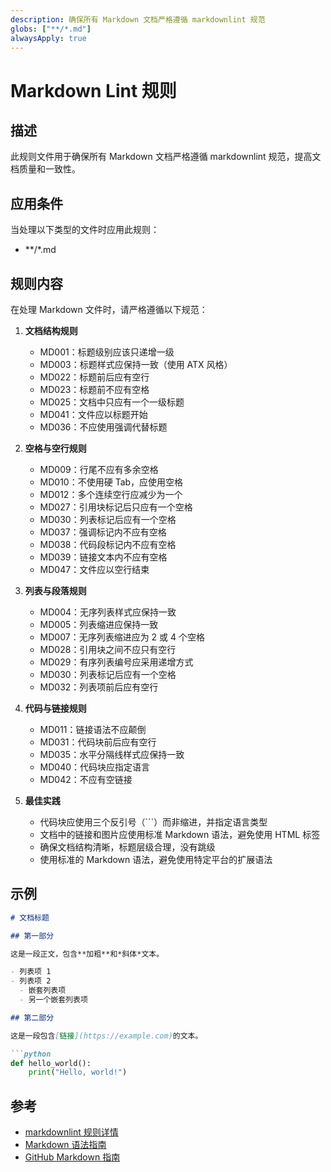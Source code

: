 ```yaml
---
description: 确保所有 Markdown 文档严格遵循 markdownlint 规范
globs: ["**/*.md"]
alwaysApply: true
---
```

# Markdown Lint 规则

## 描述

此规则文件用于确保所有 Markdown 文档严格遵循 markdownlint 规范，提高文档质量和一致性。

## 应用条件

当处理以下类型的文件时应用此规则：

- **/*.md

## 规则内容

在处理 Markdown 文件时，请严格遵循以下规范：

1. **文档结构规则**
   - MD001：标题级别应该只递增一级
   - MD003：标题样式应保持一致（使用 ATX 风格）
   - MD022：标题前后应有空行
   - MD023：标题前不应有空格
   - MD025：文档中只应有一个一级标题
   - MD041：文件应以标题开始
   - MD036：不应使用强调代替标题

2. **空格与空行规则**
   - MD009：行尾不应有多余空格
   - MD010：不使用硬 Tab，应使用空格
   - MD012：多个连续空行应减少为一个
   - MD027：引用块标记后只应有一个空格
   - MD030：列表标记后应有一个空格
   - MD037：强调标记内不应有空格
   - MD038：代码段标记内不应有空格
   - MD039：链接文本内不应有空格
   - MD047：文件应以空行结束

3. **列表与段落规则**
   - MD004：无序列表样式应保持一致
   - MD005：列表缩进应保持一致
   - MD007：无序列表缩进应为 2 或 4 个空格
   - MD028：引用块之间不应只有空行
   - MD029：有序列表编号应采用递增方式
   - MD030：列表标记后应有一个空格
   - MD032：列表项前后应有空行

4. **代码与链接规则**
   - MD011：链接语法不应颠倒
   - MD031：代码块前后应有空行
   - MD035：水平分隔线样式应保持一致
   - MD040：代码块应指定语言
   - MD042：不应有空链接

5. **最佳实践**
   - 代码块应使用三个反引号（```）而非缩进，并指定语言类型
   - 文档中的链接和图片应使用标准 Markdown 语法，避免使用 HTML 标签
   - 确保文档结构清晰，标题层级合理，没有跳级
   - 使用标准的 Markdown 语法，避免使用特定平台的扩展语法

## 示例

```markdown
# 文档标题

## 第一部分

这是一段正文，包含**加粗**和*斜体*文本。

- 列表项 1
- 列表项 2
  - 嵌套列表项
  - 另一个嵌套列表项

## 第二部分

这是一段包含[链接](https://example.com)的文本。

```python
def hello_world():
    print("Hello, world!")
```

## 参考

- [markdownlint 规则详情](https://github.com/DavidAnson/markdownlint/blob/main/doc/Rules.md)
- [Markdown 语法指南](https://www.markdownguide.org)
- [GitHub Markdown 指南](https://docs.github.com/cn/get-started/writing-on-github/getting-started-with-writing-and-formatting-on-github/basic-writing-and-formatting-syntax)
